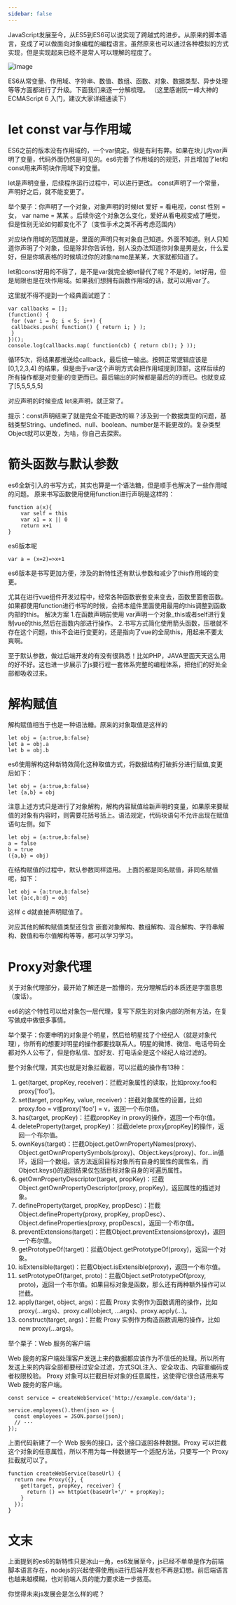 ```yaml
---
sidebar: false
---
```


JavaScript发展至今，从ES5到ES6可以说实现了跨越式的进步。从原来的脚本语言，变成了可以做面向对象编程的编程语言。虽然原来也可以通过各种模拟的方式实现，但是实现起来已经不是常人可以理解的程度了。

![image](http://upload-images.jianshu.io/upload_images/1504317-805392e6d4ad6f43.jpg)

ES6从常变量、作用域、字符串、数值、数组、函数、对象、数据类型、异步处理等等方面都进行了升级。下面我们来逐一分解梳理。
（这里感谢阮一峰大神的ECMAScript 6 入门，建议大家详细通读下）

# let const var与作用域
ES6之前的版本没有作用域的，一个var搞定。但是有利有弊。如果在块儿内var声明了变量，代码外面仍然是可见的。es6完善了作用域的的规范，并且增加了let和const用来声明块作用域下的变量。

let是声明变量，后续程序运行过程中，可以进行更改。
const声明了一个常量，声明好之后，就不能变更了。

举个栗子：你声明了一个对象，对象声明的时候let 爱好 = 看电视，const 性别 = 女， var name = 某某 。后续你这个对象怎么变化，爱好从看电视变成了睡觉，但是性别无论如何都变化不了（变性手术之类不再考虑范围内）

对应块作用域的范围就是，里面的声明只有对象自己知道。外面不知道。别人只知道你声明了个对象，但是除非你告诉他，别人没办法知道你对象是男是女，什么爱好，但是你填表格的时候填过你的对象name是某某，大家就都知道了。

let和const好用的不得了，是不是var就完全被let替代了呢？不是的，let好用，但是局限也是在块作用域。如果我们想拥有函数作用域的话，就可以用var了。

这里就不得不提到一个经典面试题了：


```
var callbacks = [];
(function() {
 for (var i = 0; i < 5; i++) {
 callbacks.push( function() { return i; } );
 }
})();
console.log(callbacks.map( function(cb) { return cb(); } ));
```

循环5次，将结果都推送给callback，最后统一输出。按照正常逻辑应该是 [0,1,2,3,4] 的结果，但是由于var这个声明方式会把作用域提到顶部，这样后续的所有操作都是对变量i的变更而已。最后输出的时候都是最后的的i而已。也就变成了[5,5,5,5,5]

对应声明的时候变成 let来声明，就正常了。

提示：const声明结束了就是完全不能更改的嘛？涉及到一个数据类型的问题，基础类型String、undefined、null、boolean、number是不能更改的。复杂类型Object就可以更改，为啥，你自己去探索。

# 箭头函数与默认参数
es6全新引入的书写方式，其实也算是一个语法糖，但是顺手也解决了一些作用域的问题。
原来书写函数使用使用function进行声明是这样的：

```
function a(x){
    var self = this
    var x1 = x || 0
    return x+1
}
```

es6版本呢

```
var a = (x=2)=>x+1
```

es6版本是书写更加方便，涉及的新特性还有默认参数和减少了this作用域的变更。

尤其在进行vue组件开发过程中，经常各种函数嵌套变来变去，函数里面套函数。如果都使用function进行书写的时候，会把本组件里面使用最用的this调整到函数内部的this。
解决方案 1.在函数声明前使用 var声明一个对象_this或者self进行复制vue的this,然后在函数内部进行操作。 2.书写方式简化使用箭头函数，压根就不存在这个问题，this不会进行变更的，还是指向了vue的全局this，用起来不要太爽啊。

至于默认参数，做过后端开发的有没有很熟悉！比如PHP，JAVA里面天天这么用的好不好。这也进一步展示了js要行程一套体系完整的编程体系，把他们的好处全部都吸收过来。


# 解构赋值
解构赋值相当于也是一种语法糖。原来的对象取值是这样的
```
let obj = {a:true,b:false}
let a = obj.a
let b = obj.b
```

es6使用解构这种新特效简化这种取值方式，将数据结构打破拆分进行赋值,变更后如下：

```
let obj = {a:true,b:false}
let {a,b} = obj
```

注意上述方式只是进行了对象解构，解构内容赋值给新声明的变量，如果原来要赋值的对象有内容时，则需要花括号括上。语法规定，代码块语句不允许出现在赋值语句左侧。如下
```
let obj = {a:true,b:false}
a = false
b = true
({a,b} = obj)
```

在结构赋值的过程中，默认参数同样适用。
上面的都是同名赋值，非同名赋值呢，如下：

```
let obj = {a:true,b:false}
let {a:c,b:d} = obj
```
这样 c d就直接声明赋值了。

对应其他的解构赋值类型还包含 嵌套对象解构、数组解构、混合解构、字符串解构、数值和布尔值解构等等，都可以学习学习。

# Proxy对象代理
关于对象代理部分，最开始了解还是一脸懵的，充分理解后的本质还是字面意思（废话）。

es6的这个特性可以给对象包一层代理，复写下原生的对象内部的所有方法，在复写做成中做很多事情。

举个栗子：你要申明的对象是个明星，然后给明星找了个经纪人（就是对象代理），你所有的想要对明星的操作都要找联系人。明星的微博、微信、电话号码全都对外人公布了，但是你私信、加好友、打电话全是这个经纪人给过滤的。

整个对象代理，其实也就是对象拦截器，可以拦截的操作有13种：

1. get(target, propKey, receiver)：拦截对象属性的读取，比如proxy.foo和proxy['foo']。
1. set(target, propKey, value, receiver)：拦截对象属性的设置，比如proxy.foo = v或proxy['foo'] = v，返回一个布尔值。
1. has(target, propKey)：拦截propKey in proxy的操作，返回一个布尔值。
1. deleteProperty(target, propKey)：拦截delete proxy[propKey]的操作，返回一个布尔值。
1. ownKeys(target)：拦截Object.getOwnPropertyNames(proxy)、Object.getOwnPropertySymbols(proxy)、Object.keys(proxy)、for...in循环，返回一个数组。该方法返回目标对象所有自身的属性的属性名，而Object.keys()的返回结果仅包括目标对象自身的可遍历属性。
1. getOwnPropertyDescriptor(target, propKey)：拦截Object.getOwnPropertyDescriptor(proxy, propKey)，返回属性的描述对象。
1. defineProperty(target, propKey, propDesc)：拦截Object.defineProperty(proxy, propKey, propDesc）、Object.defineProperties(proxy, propDescs)，返回一个布尔值。
1. preventExtensions(target)：拦截Object.preventExtensions(proxy)，返回一个布尔值。
1. getPrototypeOf(target)：拦截Object.getPrototypeOf(proxy)，返回一个对象。
1. isExtensible(target)：拦截Object.isExtensible(proxy)，返回一个布尔值。
1. setPrototypeOf(target, proto)：拦截Object.setPrototypeOf(proxy, proto)，返回一个布尔值。如果目标对象是函数，那么还有两种额外操作可以拦截。
1. apply(target, object, args)：拦截 Proxy 实例作为函数调用的操作，比如proxy(...args)、proxy.call(object, ...args)、proxy.apply(...)。
1. construct(target, args)：拦截 Proxy 实例作为构造函数调用的操作，比如new proxy(...args)。


举个栗子：Web 服务的客户端

Web 服务的客户端处理客户发送上来的数据都应该作为不信任的处理。所以所有发送上来的内容全部都要经过安全过滤，方式SQL注入、安全攻击、内容重编码或者权限校验。
Proxy 对象可以拦截目标对象的任意属性，这使得它很合适用来写 Web 服务的客户端。

```
const service = createWebService('http://example.com/data');

service.employees().then(json => {
  const employees = JSON.parse(json);
  // ···
});
```

上面代码新建了一个 Web 服务的接口，这个接口返回各种数据。Proxy 可以拦截这个对象的任意属性，所以不用为每一种数据写一个适配方法，只要写一个 Proxy 拦截就可以了。

```
function createWebService(baseUrl) {
  return new Proxy({}, {
    get(target, propKey, receiver) {
      return () => httpGet(baseUrl+'/' + propKey);
    }
  });
}
```

# 文末
上面提到的es6的新特性只是冰山一角，es6发展至今，js已经不单单是作为前端脚本语言存在，nodejs的兴起使得使用js进行后端开发也不再是幻想。前后端语言也越来越模糊，也对前端人员的能力要求进一步拔高。

你觉得未来js发展会是怎么样的呢？